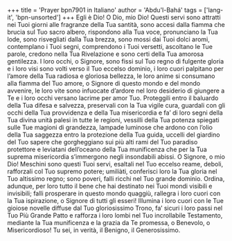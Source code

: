 +++
title = 'Prayer bpn7901 in Italiano'
author = 'Abdu'l-Bahá'
tags = ['lang-it', 'bpn-unsorted']
+++
Egli è Dio!
O Dio, mio Dio! Questi servi sono attratti nei Tuoi giorni alle fragranze della Tua santità, sono accesi dalla fiamma che brucia sul Tuo sacro albero, rispondono alla Tua voce, pronunciano la Tua lode, sono risvegliati dalla Tua brezza, sono mossi dai Tuoi dolci aromi, contemplano i Tuoi segni, comprendono i Tuoi versetti, ascoltano le Tue parole, credono nella Tua Rivelazione e sono certi della Tua amorosa gentilezza. I loro occhi, o Signore, sono fissi sul Tuo regno di fulgente gloria e i loro visi sono volti verso il Tuo eccelso dominio, i loro cuori palpitano per l’amore della Tua radiosa e gloriosa bellezza, le loro anime si consumano alla fiamma del Tuo amore, o Signore di questo mondo e del mondo avvenire, le loro vite sono infuocate d’ardore nel loro desiderio di giungere a Te e i loro occhi versano lacrime per amor Tuo. 
Proteggili entro il baluardo della Tua difesa e salvezza, preservali con la Tua vigile cura, guardali con gli occhi della Tua provvidenza e della Tua misericordia e fa’ di loro segni della Tua divina unità palesi in tutte le regioni, vessilli della Tua potenza spiegati sulle Tue magioni di grandezza, lampade luminose che ardono con l’olio della Tua saggezza entro la protezione della Tua guida, uccelli del giardino del Tuo sapere che gorgheggiano sui più alti rami del Tuo paradiso protettore e leviatani dell’oceano della Tua munificenza che per la Tua suprema misericordia s’immergono negli insondabili abissi. 
O Signore, o mio Dio! Meschini sono questi Tuoi servi, esaltali nel Tuo eccelso reame, deboli, rafforzali col Tuo supremo potere; umiliàti, conferisci loro la Tua gloria nel Tuo altissimo regno; sono poveri, falli ricchi nel Tuo grande dominio. Ordina, adunque, per loro tutto il bene che hai destinato nei Tuoi mondi visibili e invisibili; falli prosperare in questo mondo quaggiù, rallegra i loro cuori con la Tua ispirazione, o Signore di tutti gli esseri! Illumina i loro cuori con le Tue gioiose novelle diffuse dal Tuo gloriosissimo Trono, fa’ sicuri i loro passi nel Tuo Più Grande Patto e rafforza i loro lombi nel Tuo incrollabile Testamento, mediante la Tua munificenza e la grazia da Te promessa, o Benevolo, o Misericordioso! Tu sei, in verità, il Benigno, il Generosissimo.
